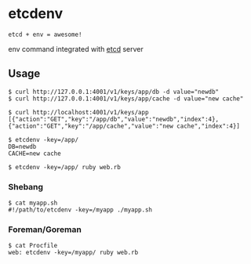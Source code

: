 # etcdenv

    etcd + env = awesome!

env command integrated with [etcd](http://coreos.com/docs/etcd/) server

## Usage

    $ curl http://127.0.0.1:4001/v1/keys/app/db -d value="newdb"
    $ curl http://127.0.0.1:4001/v1/keys/app/cache -d value="new cache"

    $ curl http://localhost:4001/v1/keys/app
    [{"action":"GET","key":"/app/db","value":"newdb","index":4},{"action":"GET","key":"/app/cache","value":"new cache","index":4}]

    $ etcdenv -key=/app/
    DB=newdb
    CACHE=new cache

    $ etcdenv -key=/app/ ruby web.rb

### Shebang

    $ cat myapp.sh
    #!/path/to/etcdenv -key=/myapp ./myapp.sh

### Foreman/Goreman

    $ cat Procfile
    web: etcdenv -key=/myapp/ ruby web.rb

